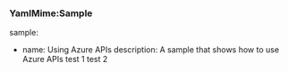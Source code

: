 ### YamlMime:Sample
sample:
- name: Using Azure APIs
  description: A sample that shows how to use Azure APIs
  test 1
test 2